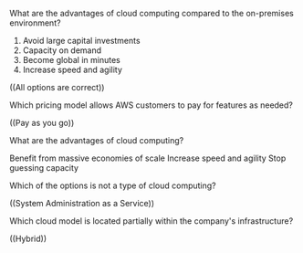What are the advantages of cloud computing compared to the on-premises environment?

1. Avoid large capital investments
2. Capacity on demand
3. Become global in minutes
4. Increase speed and agility

((All options are correct))

Which pricing model allows AWS customers to pay for features as needed?

((Pay as you go))

What are the advantages of cloud computing?

Benefit from massive economies of scale
Increase speed and agility
Stop guessing capacity

Which of the options is not a type of cloud computing?

((System Administration as a Service))

Which cloud model is located partially within the company's infrastructure?

((Hybrid))

